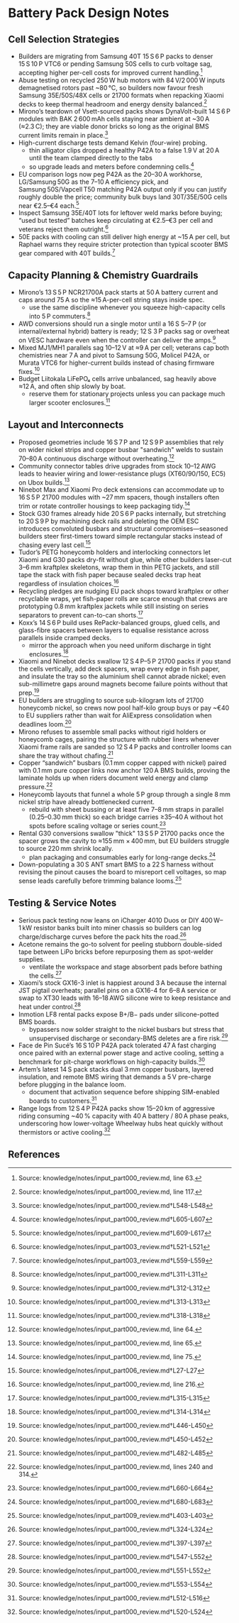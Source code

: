 # Battery Pack Design Notes

## Cell Selection Strategies

- Builders are migrating from Samsung 40T 15 S 6 P packs to denser 15 S 10 P VTC6 or pending Samsung 50S cells to curb voltage sag, accepting higher per-cell costs for improved current handling.[^pack_cells]
- Abuse testing on recycled 250 W hub motors with 84 V/2 000 W inputs demagnetised rotors past ~80 °C, so builders now favour fresh Samsung 35E/50S/48X cells or 21700 formats when repacking Xiaomi decks to keep thermal headroom and energy density balanced.[^cell_refresh]
- Mirono’s teardown of Vsett-sourced packs shows DynaVolt-built 14 S 6 P modules with BAK 2 600 mAh cells staying near ambient at ~30 A (≈2.3 C); they are viable donor bricks so long as the original BMS current limits remain in place.[^1]
- High-current discharge tests demand Kelvin (four-wire) probing.
  - thin alligator clips dropped a healthy P42A to a false 1.9 V at 20 A until the team clamped directly to the tabs
  - so upgrade leads and meters before condemning cells.[^2]
- EU comparison logs now peg P42A as the 20–30 A workhorse, LG/Samsung 50G as the 7–10 A efficiency pick, and Samsung 50S/Vapcell T50 matching P42A output only if you can justify roughly double the price; community bulk buys land 30T/35E/50G cells near €2.5–€4 each.[^3]
- Inspect Samsung 35E/40T lots for leftover weld marks before buying; “used but tested” batches keep circulating at €2.5–€3 per cell and veterans reject them outright.[^cell_vigilance]
- 50E packs with cooling can still deliver high energy at ~15 A per cell, but Raphael warns they require stricter protection than typical scooter BMS gear compared with 40T builds.[^50e_protection]

## Capacity Planning & Chemistry Guardrails

- Mirono’s 13 S 5 P NCR21700A pack starts at 50 A battery current and caps around 75 A so the ≈15 A-per-cell string stays inside spec.
  - use the same discipline whenever you squeeze high-capacity cells into 5 P commuters.[^4]
- AWD conversions should run a single motor until a 16 S 5–7 P (or internal/external hybrid) battery is ready; 12 S 3 P packs sag or overheat on VESC hardware even when the controller can deliver the amps.[^5]
- Mixed MJ1/MH1 parallels sag 10–12 V at ≈9 A per cell; veterans cap both chemistries near 7 A and pivot to Samsung 50G, Molicel P42A, or Murata VTC6 for higher-current builds instead of chasing firmware fixes.[^6]
- Budget Liitokala LiFePO₄ cells arrive unbalanced, sag heavily above ≈12 A, and often ship slowly by boat.
  - reserve them for stationary projects unless you can package much larger scooter enclosures.[^7]

## Layout and Interconnects

- Proposed geometries include 16 S 7 P and 12 S 9 P assemblies that rely on wider nickel strips and copper busbar "sandwich" welds to sustain 70–80 A continuous discharge without overheating.[^pack_layout]
- Community connector tables drive upgrades from stock 10–12 AWG leads to heavier wiring and lower-resistance plugs (XT60/90/150, EC5) on Ubox builds.[^pack_connectors]
- Ninebot Max and Xiaomi Pro deck extensions can accommodate up to 16 S 5 P 21700 modules with ~27 mm spacers, though installers often trim or rotate controller housings to keep packaging tidy.[^deck_extension]
- Stock G30 frames already hide 20 S 6 P packs internally, but stretching to 20 S 9 P by machining deck rails and deleting the OEM ESC introduces convoluted busbars and structural compromises—seasoned builders steer first-timers toward simple rectangular stacks instead of chasing every last cell.[^g30-20s9p]
- Tudor’s PETG honeycomb holders and interlocking connectors let Xiaomi and G30 packs dry-fit without glue, while other builders laser-cut 3–6 mm kraftplex skeletons, wrap them in thin PETG jackets, and still tape the stack with fish paper because sealed decks trap heat regardless of insulation choices.[^petg_honeycomb]
- Recycling pledges are nudging EU pack shops toward kraftplex or other recyclable wraps, yet fish-paper rolls are scarce enough that crews are prototyping 0.8 mm kraftplex jackets while still insisting on series separators to prevent can-to-can shorts.[^8]
- Koxx’s 14 S 6 P build uses RePackr-balanced groups, glued cells, and glass-fibre spacers between layers to equalise resistance across parallels inside cramped decks.
  - mirror the approach when you need uniform discharge in tight enclosures.[^9]
- Xiaomi and Ninebot decks swallow 12 S 4 P–5 P 21700 packs if you stand the cells vertically, add deck spacers, wrap every edge in fish paper, and insulate the tray so the aluminium shell cannot abrade nickel; even sub-millimetre gaps around magnets become failure points without that prep.[^10]
- EU builders are struggling to source sub-kilogram lots of 21700 honeycomb nickel, so crews now pool half-kilo group buys or pay ~€40 to EU suppliers rather than wait for AliExpress consolidation when deadlines loom.[^11]
- Mirono refuses to assemble small packs without rigid holders or honeycomb cages, pairing the structure with rubber liners whenever Xiaomi frame rails are sanded so 12 S 4 P packs and controller looms can share the tray without chafing.[^12]
- Copper “sandwich” busbars (0.1 mm copper capped with nickel) paired with 0.1 mm pure copper links now anchor 120 A BMS builds, proving the laminate holds up when riders document weld energy and clamp pressure.[^copper_sandwich]
- Honeycomb layouts that funnel a whole 5 P group through a single 8 mm nickel strip have already bottlenecked current.
  - rebuild with sheet bussing or at least five 7–8 mm straps in parallel (0.25–0.30 mm thick) so each bridge carries ≥35–40 A without hot spots before scaling voltage or series count.[^13]
- Rental G30 conversions swallow "thick" 13 S 5 P 21700 packs once the spacer grows the cavity to ≈155 mm × 400 mm, but EU builders struggle to source 220 mm shrink locally.
  - plan packaging and consumables early for long-range decks.[^14]
- Down-populating a 30 S ANT smart BMS to a 22 S harness without revising the pinout causes the board to misreport cell voltages, so map sense leads carefully before trimming balance looms.[^ant_downpop]

## Testing & Service Notes

- Serious pack testing now leans on iCharger 4010 Duos or DIY 400 W–1 kW resistor banks built into miner chassis so builders can log charge/discharge curves before the pack hits the road.[^15]
- Acetone remains the go-to solvent for peeling stubborn double-sided tape between LiPo bricks before repurposing them as spot-welder supplies.
  - ventilate the workspace and stage absorbent pads before bathing the cells.[^16]
- Xiaomi’s stock GX16-3 inlet is happiest around 3 A because the internal JST pigtail overheats; parallel pins on a GX16-4 for 6–8 A service or swap to XT30 leads with 16–18 AWG silicone wire to keep resistance and heat under control.[^17]
- Inmotion LF8 rental packs expose B+/B− pads under silicone-potted BMS boards.
  - bypassers now solder straight to the nickel busbars but stress that unsupervised discharge or secondary-BMS deletes are a fire risk.[^18]
- Face de Pin Sucé’s 16 S 10 P P42A pack tolerated 47 A fast charging once paired with an external power stage and active cooling, setting a benchmark for pit-charge workflows on high-capacity builds.[^19]
- Artem’s latest 14 S pack stacks dual 3 mm copper busbars, layered insulation, and remote BMS wiring that demands a 5 V pre-charge before plugging in the balance loom.
  - document that activation sequence before shipping SIM-enabled boards to customers.[^20]
- Range logs from 12 S 4 P P42A packs show 15–20 km of aggressive riding consuming ~40 % capacity with 40 A battery / 80 A phase peaks, underscoring how lower-voltage Wheelway hubs heat quickly without thermistors or active cooling.[^21]

[^pack_cells]: Source: knowledge/notes/input_part000_review.md, line 63.
[^cell_refresh]: Source: knowledge/notes/input_part000_review.md, line 117.
[^pack_layout]: Source: knowledge/notes/input_part000_review.md, line 64.
[^pack_connectors]: Source: knowledge/notes/input_part000_review.md, line 65.
[^deck_extension]: Source: knowledge/notes/input_part000_review.md, line 75.
[^g30-20s9p]: Source: knowledge/notes/input_part006_review.md†L27-L27
[^petg_honeycomb]: Source: knowledge/notes/input_part000_review.md, line 216.
[^copper_sandwich]: Source: knowledge/notes/input_part000_review.md, lines 240 and 314.


## References

[^1]: Source: knowledge/notes/input_part000_review.md†L548-L548
[^2]: Source: knowledge/notes/input_part000_review.md†L605-L607
[^3]: Source: knowledge/notes/input_part000_review.md†L609-L617
[^4]: Source: knowledge/notes/input_part000_review.md†L311-L311
[^5]: Source: knowledge/notes/input_part000_review.md†L312-L312
[^6]: Source: knowledge/notes/input_part000_review.md†L313-L313
[^7]: Source: knowledge/notes/input_part000_review.md†L318-L318
[^8]: Source: knowledge/notes/input_part000_review.md†L315-L315
[^9]: Source: knowledge/notes/input_part000_review.md†L314-L314
[^10]: Source: knowledge/notes/input_part000_review.md†L446-L450
[^11]: Source: knowledge/notes/input_part000_review.md†L450-L452
[^12]: Source: knowledge/notes/input_part000_review.md†L482-L485
[^13]: Source: knowledge/notes/input_part000_review.md†L660-L664
[^14]: Source: knowledge/notes/input_part000_review.md†L680-L683
[^15]: Source: knowledge/notes/input_part000_review.md†L324-L324
[^16]: Source: knowledge/notes/input_part000_review.md†L397-L397
[^17]: Source: knowledge/notes/input_part000_review.md†L547-L552
[^18]: Source: knowledge/notes/input_part000_review.md†L551-L552
[^19]: Source: knowledge/notes/input_part000_review.md†L553-L554
[^20]: Source: knowledge/notes/input_part000_review.md†L512-L516
[^21]: Source: knowledge/notes/input_part000_review.md†L520-L524
[^cell_vigilance]: Source: knowledge/notes/input_part003_review.md†L521-L521
[^50e_protection]: Source: knowledge/notes/input_part003_review.md†L559-L559
[^ant_downpop]: Source: knowledge/notes/input_part009_review.md†L403-L403
